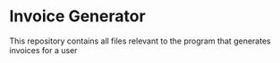 # Invoice Generator
This repository contains all files relevant to the program that generates invoices for a user
